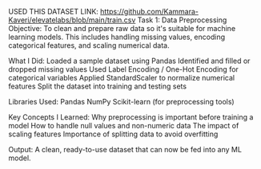 USED THIS DATASET LINK:
                      https://github.com/Kammara-Kaveri/elevatelabs/blob/main/train.csv
 Task 1: Data Preprocessing
 Objective:
To clean and prepare raw data so it's suitable for machine learning models. This includes handling missing values, encoding categorical features, and scaling numerical data.

What I Did:
Loaded a sample dataset using Pandas
Identified and filled or dropped missing values
Used Label Encoding / One-Hot Encoding for categorical variables
Applied StandardScaler to normalize numerical features
Split the dataset into training and testing sets

Libraries Used:
Pandas
NumPy
Scikit-learn (for preprocessing tools)

Key Concepts I Learned:
Why preprocessing is important before training a model
How to handle null values and non-numeric data
The impact of scaling features
Importance of splitting data to avoid overfitting

Output:
A clean, ready-to-use dataset that can now be fed into any ML model.
